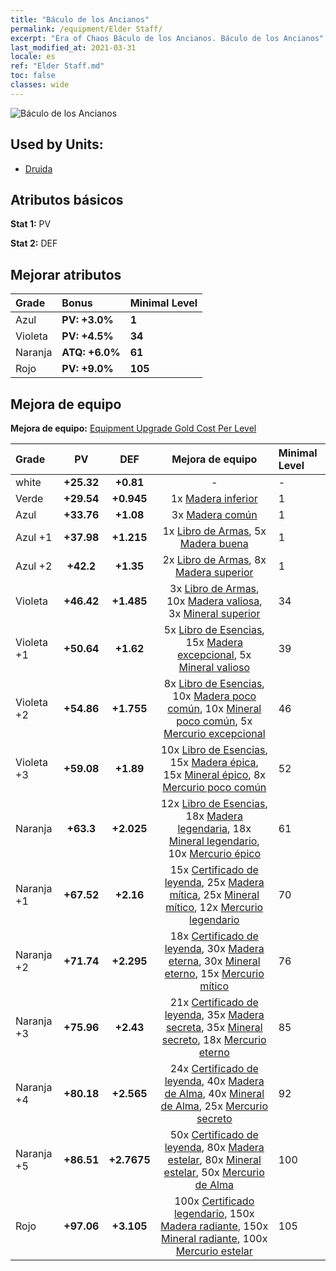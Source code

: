 ```yaml
---
title: "Báculo de los Ancianos"
permalink: /equipment/Elder Staff/
excerpt: "Era of Chaos Báculo de los Ancianos. Báculo de los Ancianos"
last_modified_at: 2021-03-31
locale: es
ref: "Elder Staff.md"
toc: false
classes: wide
---
```


  ![Báculo de los Ancianos](/images/e/e_2082.png)

## Used by Units:

* [Druida](/es/units/Druid/) 


## Atributos básicos
 **Stat 1:** PV

 **Stat 2:** DEF

## Mejorar atributos

  |     Grade    |   Bonus | Minimal Level | 
  |:-------------|:--------|:--------------| 
  | Azul | **PV: +3.0%** | **1** | 
  | Violeta | **PV: +4.5%** | **34** | 
  | Naranja | **ATQ: +6.0%** | **61** | 
  | Rojo | **PV: +9.0%** | **105** | 


## Mejora de equipo
 **Mejora de equipo:** [Equipment Upgrade Gold Cost Per Level](/equipment/EquipmentUpgradeCostPerLevel/) 

  |          Grade      | PV | DEF | Mejora de equipo | Minimal Level |
  |:--------------------|:---------:|:---------:|:----------------:|:--------------|
  | white | **+25.32** | **+0.81** | - | - |
  | Verde | **+29.54** | **+0.945** | 1x [Madera inferior](/es/Items/mat_1/) | 1 |
  | Azul | **+33.76** | **+1.08** | 3x [Madera común](/es/Items/mat_7/) | 1 |
  | Azul +1 | **+37.98** | **+1.215** | 1x [Libro de Armas](/es/Items/mat_18/), 5x [Madera buena](/es/Items/mat_13/) | 1 |
  | Azul +2 | **+42.2** | **+1.35** | 2x [Libro de Armas](/es/Items/mat_25/), 8x [Madera superior](/es/Items/mat_20/) | 1 |
  | Violeta | **+46.42** | **+1.485** | 3x [Libro de Armas](/es/Items/mat_32/), 10x [Madera valiosa](/es/Items/mat_27/), 3x [Mineral superior](/es/Items/mat_19/) | 34 |
  | Violeta +1 | **+50.64** | **+1.62** | 5x [Libro de Esencias](/es/Items/mat_39/), 15x [Madera excepcional](/es/Items/mat_34/), 5x [Mineral valioso](/es/Items/mat_26/) | 39 |
  | Violeta +2 | **+54.86** | **+1.755** | 8x [Libro de Esencias](/es/Items/mat_46/), 10x [Madera poco común](/es/Items/mat_41/), 10x [Mineral poco común](/es/Items/mat_40/), 5x [Mercurio excepcional](/es/Items/mat_35/) | 46 |
  | Violeta +3 | **+59.08** | **+1.89** | 10x [Libro de Esencias](/es/Items/mat_53/), 15x [Madera épica](/es/Items/mat_48/), 15x [Mineral épico](/es/Items/mat_47/), 8x [Mercurio poco común](/es/Items/mat_42/) | 52 |
  | Naranja | **+63.3** | **+2.025** | 12x [Libro de Esencias](/es/Items/mat_60/), 18x [Madera legendaria](/es/Items/mat_55/), 18x [Mineral legendario](/es/Items/mat_54/), 10x [Mercurio épico](/es/Items/mat_49/) | 61 |
  | Naranja +1 | **+67.52** | **+2.16** | 15x [Certificado de leyenda](/es/Items/mat_67/), 25x [Madera mítica](/es/Items/mat_62/), 25x [Mineral mítico](/es/Items/mat_61/), 12x [Mercurio legendario](/es/Items/mat_56/) | 70 |
  | Naranja +2 | **+71.74** | **+2.295** | 18x [Certificado de leyenda](/es/Items/mat_74/), 30x [Madera eterna](/es/Items/mat_69/), 30x [Mineral eterno](/es/Items/mat_68/), 15x [Mercurio mítico](/es/Items/mat_63/) | 76 |
  | Naranja +3 | **+75.96** | **+2.43** | 21x [Certificado de leyenda](/es/Items/mat_81/), 35x [Madera secreta](/es/Items/mat_76/), 35x [Mineral secreto](/es/Items/mat_75/), 18x [Mercurio eterno](/es/Items/mat_70/) | 85 |
  | Naranja +4 | **+80.18** | **+2.565** | 24x [Certificado de leyenda](/es/Items/mat_88/), 40x [Madera de Alma](/es/Items/mat_83/), 40x [Mineral de Alma](/es/Items/mat_82/), 25x [Mercurio secreto](/es/Items/mat_77/) | 92 |
  | Naranja +5 | **+86.51** | **+2.7675** | 50x [Certificado de leyenda](/es/Items/mat_95/), 80x [Madera estelar](/es/Items/mat_90/), 80x [Mineral estelar](/es/Items/mat_89/), 50x [Mercurio de Alma](/es/Items/mat_84/) | 100 |
  | Rojo | **+97.06** | **+3.105** | 100x [Certificado legendario](/es/Items/mat_102/), 150x [Madera radiante](/es/Items/mat_97/), 150x [Mineral radiante](/es/Items/mat_96/), 100x [Mercurio estelar](/es/Items/mat_91/) | 105 |

